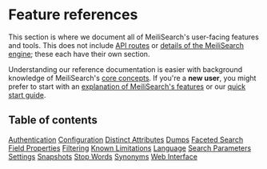 # Feature references

This section is where we document all of MeiliSearch's user-facing features and tools. This does not include [API routes](/reference/api) or [details of the MeiliSearch engine](/reference/under_the_hood); these each have their own section.

Understanding our reference documentation is easier with background knowledge of MeiliSearch's [core concepts](/learn/core_concepts). If you're a **new user**, you might prefer to start with an [explanation of MeiliSearch's features](/learn/what_is_meilisearch/features.md) or our [quick start guide](/learn/getting_started/quick_start.md).

## Table of contents

[Authentication](/reference/features/authentication.md)
[Configuration](/reference/features/configuration.md)
[Distinct Attributes](/reference/features/distinct.md)
[Dumps](/reference/features/dumps.md)
[Faceted Search](/reference/features/faceted_search.md)
[Field Properties](/reference/features/field_properties.md)
[Filtering](/reference/features/filtering.md)
[Known Limitations](/reference/features/known_limitations.md)
[Language](/reference/features/language.md)
[Search Parameters](/reference/features/search_parameters.md)
[Settings](/reference/features/settings.md)
[Snapshots](/reference/features/snapshots.md)
[Stop Words](/reference/features/stop_words.md)
[Synonyms](/reference/features/synonyms.md)
[Web Interface](/reference/features/web_interface.md)
